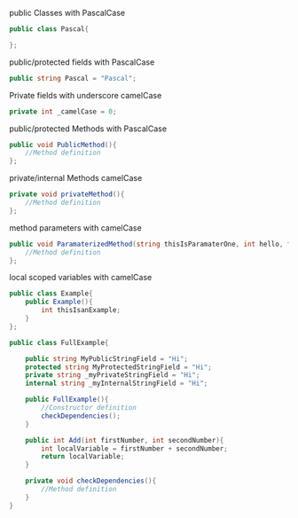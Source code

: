 public Classes with PascalCase

```cs
public class Pascal{

};
```


public/protected fields with PascalCase

```cs
public string Pascal = "Pascal";
```

Private fields with underscore camelCase

```cs
private int _camelCase = 0;
```

public/protected Methods with PascalCase
```cs
public void PublicMethod(){
    //Method definition
};
```

private/internal Methods camelCase
```cs
private void privateMethod(){
    //Method definition
};
```

method parameters with camelCase
```cs
public void ParamaterizedMethod(string thisIsParamaterOne, int hello, float value){
    //Method definition
};

```

local scoped variables with camelCase

```cs
public class Example{
    public Example(){
        int thisIsanExample;
    }
};

```


```cs
public class FullExample{

    public string MyPublicStringField = "Hi";
    protected string MyProtectedStringField = "Hi";
    private string _myPrivateStringField = "Hi";
    internal string _myInternalStringField = "Hi";

    public FullExample(){
        //Constructor definition
        checkDependencies();
    }

    public int Add(int firstNumber, int secondNumber){
        int localVariable = firstNumber + secondNumber;
        return localVariable;
    }

    private void checkDependencies(){
        //Method definition
    }
}
```
